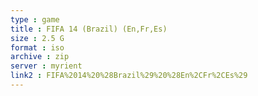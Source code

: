 ```yaml
---
type : game
title : FIFA 14 (Brazil) (En,Fr,Es)
size : 2.5 G
format : iso
archive : zip
server : myrient
link2 : FIFA%2014%20%28Brazil%29%20%28En%2CFr%2CEs%29
---
```

